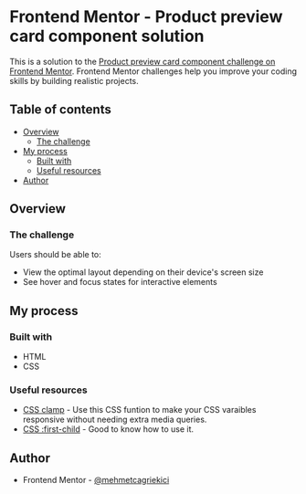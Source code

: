 # Frontend Mentor - Product preview card component solution

This is a solution to the [Product preview card component challenge on Frontend Mentor](https://www.frontendmentor.io/challenges/product-preview-card-component-GO7UmttRfa). Frontend Mentor challenges help you improve your coding skills by building realistic projects.

## Table of contents

- [Overview](#overview)
  - [The challenge](#the-challenge)
- [My process](#my-process)
  - [Built with](#built-with)
  - [Useful resources](#useful-resources)
- [Author](#author)

## Overview

### The challenge

Users should be able to:

- View the optimal layout depending on their device's screen size
- See hover and focus states for interactive elements

## My process

### Built with

- HTML
- CSS

### Useful resources

- [CSS clamp](https://developer.mozilla.org/en-US/docs/Web/CSS/clamp) - Use this CSS funtion to make your CSS varaibles responsive without needing extra media queries.
- [CSS :first-child](https://developer.mozilla.org/en-US/docs/Web/CSS/:first-child) - Good to know how to use it.

## Author

- Frontend Mentor - [@mehmetcagriekici](https://www.frontendmentor.io/profile/mehmetcagriekici)
